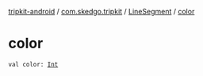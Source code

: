 [tripkit-android](../../index.md) / [com.skedgo.tripkit](../index.md) / [LineSegment](index.md) / [color](./color.md)

# color

`val color: `[`Int`](https://kotlinlang.org/api/latest/jvm/stdlib/kotlin/-int/index.html)